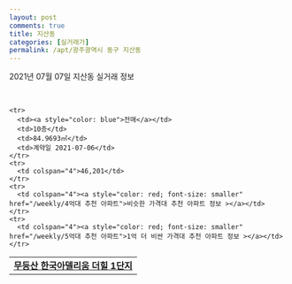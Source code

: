 ```yaml
---
layout: post
comments: true
title: 지산동
categories: [실거래가]
permalink: /apt/광주광역시 동구 지산동
---
```


2021년 07월 07일 지산동 실거래 정보

<script type="text/javascript">
  google.charts.load('current', {'packages':['corechart']});
  google.charts.setOnLoadCallback(drawChart);

  function drawChart() {
    var data = google.visualization.arrayToDataTable([['거래일', '매매', '전월세', '전매'], ['20-07', 6, 1, 0], ['20-08', 4, 1, 0], ['20-09', 3, 0, 0], ['20-10', 9, 1, 0], ['20-11', 11, 0, 0], ['20-12', 11, 2, 0], ['21-01', 5, 3, 0], ['21-02', 4, 5, 0], ['21-03', 8, 1, 0], ['21-04', 8, 0, 0], ['21-05', 5, 2, 0], ['21-06', 2, 3, 1]]);

    var options = {
      title: '최근 유형별 거래량 추이',
      legend: { position: 'bottom' }
    };

    var chart = new google.visualization.LineChart(document.getElementById('columnchart_material'));
    chart.draw(data, (options));
  }
</script>

<div id="columnchart_material" style="width: 95%; margin-left: -35px; display: block"></div>
<br>
<table>
  <tr>
    <td colspan="4" style="font-weight: bold;"><a href="https://search.naver.com/search.naver?query=지산동 무등산 한국아델리움 더힐 1단지">무등산 한국아델리움 더힐 1단지</a></td>
  </tr>
    
    <tr>
      <td><a style="color: blue">전매</a></td>
      <td>10층</td>
      <td>84.9693㎡</td>
      <td>계약일 2021-07-06</td>
    </tr>
    <tr>
      <td colspan="4">46,201</td>
    </tr>
    <tr>
      <td colspan="4"><a style="color: red; font-size: smaller" href="/weekly/4억대 추천 아파트">비슷한 가격대 추천 아파트 정보 ></a></td>
    </tr>
    <tr>
      <td colspan="4"><a style="color: red; font-size: smaller" href="/weekly/5억대 추천 아파트">1억 더 비싼 가격대 추천 아파트 정보 ></a></td>
    </tr>
      
</table>
    